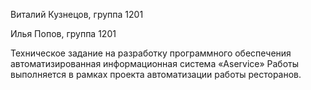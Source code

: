 Виталий Кузнецов, группа 1201

Илья Попов, группа 1201

Техническое задание на разработку программного обеспечения автоматизированная информационная система «Aservice»
Работы выполняется в рамках проекта автоматизации работы ресторанов.
